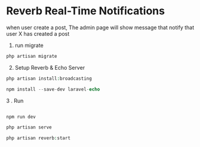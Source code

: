 # Reverb Real-Time Notifications


when user create a post, The admin page will show message that notify that user X has created a post
1. run migrate 

```php
php artisan migrate
```
2. Setup Reverb & Echo Server


```php
php artisan install:broadcasting

npm install --save-dev laravel-echo

```

3 . Run 

```php 

npm run dev

php artisan serve

php artisan reverb:start
```
